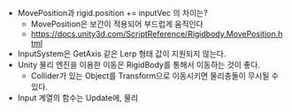 - MovePosition과 rigid.position += inputVec 의 차이는?
	- MovePosition은 보간이 적용되어 부드럽게 움직인다
	-  https://docs.unity3d.com/ScriptReference/Rigidbody.MovePosition.html
- InputSystem은 GetAxis 같은 Lerp 형태 값이 지원되지 않는다.
- Unity 물리 엔진을 이용한 이동은 RigidBody를 통해서 이동하는 것이 좋다.
	- Collider가 있는 Object를 Transform으로 이동시키면 물리충돌이 무시될 수 있다.
- Input 계열의 함수는 Update에, 물리